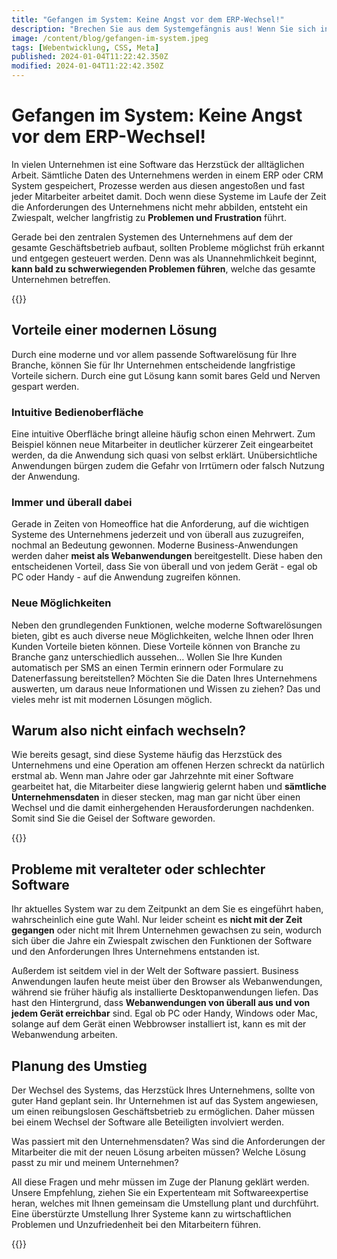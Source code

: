 ```yaml
---
title: "Gefangen im System: Keine Angst vor dem ERP-Wechsel!"
description: "Brechen Sie aus dem Systemgefängnis aus! Wenn Sie sich in einer veralteten Software gefangen fühlen, dann ist es Zeit für einen Wechsel. Wir zeigen Ihnen, wie der Wechsel Ihres Systems zum Erfolg wird."
image: /content/blog/gefangen-im-system.jpeg
tags: [Webentwicklung, CSS, Meta]
published: 2024-01-04T11:22:42.350Z
modified: 2024-01-04T11:22:42.350Z
---
```


# Gefangen im System: Keine Angst vor dem ERP-Wechsel!

In vielen Unternehmen ist eine Software das Herzstück der alltäglichen Arbeit. Sämtliche Daten des Unternehmens werden in einem ERP oder CRM System gespeichert, Prozesse werden aus diesen angestoßen und fast jeder Mitarbeiter arbeitet damit. Doch wenn diese Systeme im Laufe der Zeit die Anforderungen des Unternehmens nicht mehr abbilden, entsteht ein Zwiespalt, welcher langfristig zu **Problemen und Frustration** führt.

Gerade bei den zentralen Systemen des Unternehmens auf dem der gesamte Geschäftsbetrieb aufbaut, sollten Probleme möglichst früh erkannt und entgegen gesteuert werden. Denn was als Unannehmlichkeit beginnt, **kann bald zu schwerwiegenden Problemen führen**, welche das gesamte Unternehmen betreffen.

{{<callToAction-blog text="Sie fühlen sich in Ihrem System gefangen? Wir helfen Ihnen wieder raus!" buttonLabel="Jetzt Beratungstermin vereinbaren" buttonUrl="https://calendly.com/hanovatech/30min" >}}

## Vorteile einer modernen Lösung
Durch eine moderne und vor allem passende Softwarelösung für Ihre Branche, können Sie für Ihr Unternehmen entscheidende langfristige Vorteile sichern. Durch eine gut Lösung kann somit bares Geld und Nerven gespart werden.

### Intuitive Bedienoberfläche
Eine intuitive Oberfläche bringt alleine häufig schon einen Mehrwert. Zum Beispiel können neue Mitarbeiter in deutlicher kürzerer Zeit eingearbeitet werden, da die Anwendung sich quasi von selbst erklärt. Unübersichtliche Anwendungen bürgen zudem die Gefahr von Irrtümern oder falsch Nutzung der Anwendung.

### Immer und überall dabei
Gerade in Zeiten von Homeoffice hat die Anforderung, auf die wichtigen Systeme des Unternehmens jederzeit und von überall aus zuzugreifen, nochmal an Bedeutung gewonnen. Moderne Business-Anwendungen werden daher **meist als Webanwendungen** bereitgestellt. Diese haben den entscheidenen Vorteil, dass Sie von überall und von jedem Gerät - egal ob PC oder Handy - auf die Anwendung zugreifen können.

### Neue Möglichkeiten
Neben den grundlegenden Funktionen, welche moderne Softwarelösungen bieten, gibt es auch diverse neue Möglichkeiten, welche Ihnen oder Ihren Kunden Vorteile bieten können. Diese Vorteile können von Branche zu Branche ganz unterschiedlich aussehen… Wollen Sie Ihre Kunden automatisch per SMS an einen Termin erinnern oder Formulare zu Datenerfassung bereitstellen? Möchten Sie die Daten Ihres Unternehmens auswerten, um daraus neue Informationen und Wissen zu ziehen? Das und vieles mehr ist mit modernen Lösungen möglich.

## Warum also nicht einfach wechseln?
Wie bereits gesagt, sind diese Systeme häufig das Herzstück des Unternehmens und eine Operation am offenen Herzen schreckt da natürlich erstmal ab. Wenn man Jahre oder gar Jahrzehnte mit einer Software gearbeitet hat, die Mitarbeiter diese langwierig gelernt haben und **sämtliche Unternehmensdaten** in dieser stecken, mag man gar nicht über einen Wechsel und die damit einhergehenden Herausforderungen nachdenken. Somit sind Sie die Geisel der Software geworden.

{{<callToAction-blog text="Wir unterstützen Sie gerne von der Auswahl bis zum Betrieb einer neuen Softwarelösung in Ihrem Unternehmen?" buttonLabel="Jetzt Beratungstermin vereinbaren" buttonUrl="https://calendly.com/hanovatech/30min" >}}

## Probleme mit veralteter oder schlechter Software
Ihr aktuelles System war zu dem Zeitpunkt an dem Sie es eingeführt haben, wahrscheinlich eine gute Wahl. Nur leider scheint es **nicht mit der Zeit gegangen** oder nicht mit Ihrem Unternehmen gewachsen zu sein, wodurch sich über die Jahre ein Zwiespalt zwischen den Funktionen der Software und den Anforderungen Ihres Unternehmens entstanden ist.

Außerdem ist seitdem viel in der Welt der Software passiert. Business Anwendungen laufen heute meist über den Browser als Webanwendungen, während sie früher häufig als installierte Desktopanwendungen liefen. Das hast den Hintergrund, dass **Webanwendungen von überall aus und von jedem Gerät erreichbar** sind. Egal ob PC oder Handy, Windows oder Mac, solange auf dem Gerät einen Webbrowser installiert ist, kann es mit der Webanwendung arbeiten. 

## Planung des Umstieg
Der Wechsel des Systems, das Herzstück Ihres Unternehmens, sollte von guter Hand geplant sein. Ihr Unternehmen ist auf das System angewiesen, um einen reibungslosen Geschäftsbetrieb zu ermöglichen. Daher müssen bei einem Wechsel der Software alle Beteiligten involviert werden.

Was passiert mit den Unternehmensdaten? Was sind die Anforderungen der Mitarbeiter die mit der neuen Lösung arbeiten müssen? Welche Lösung passt zu mir und meinem Unternehmen?

All diese Fragen und mehr müssen im Zuge der Planung geklärt werden. Unsere Empfehlung, ziehen Sie ein Expertenteam mit Softwareexpertise heran, welches mit Ihnen gemeinsam die Umstellung plant und durchführt. Eine überstürzte Umstellung Ihrer Systeme kann zu wirtschaftlichen Problemen und Unzufriedenheit bei den Mitarbeitern führen.

{{<callToAction-blog text="Wir unterstützen Sie gerne von der Auswahl bis zum Betrieb einer neuen Softwarelösung in Ihrem Unternehmen." buttonLabel="Jetzt Beratungstermin vereinbaren" buttonUrl="https://calendly.com/hanovatech/30min" >}}